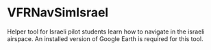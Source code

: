 # VFRNavSimIsrael

Helper tool for Israeli pilot students learn how to navigate in the israeli airspace.
An installed version of Google Earth is required for this tool.
